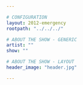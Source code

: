 ```yaml
---

# CONFIGURATION
layout: 2012-emergency
rootpath: "../../../"

# ABOUT THE SHOW - GENERIC
artist: ""
show: ""

# ABOUT THE SHOW - LAYOUT
header_image: "header.jpg"

---
```


